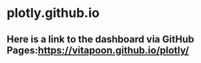 # plotly.github.io
## Here is a link to the dashboard via GitHub Pages:https://vitapoon.github.io/plotly/
